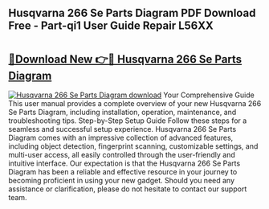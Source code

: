## Husqvarna 266 Se Parts Diagram PDF Download Free - Part-qi1 User Guide Repair L56XX

# <h2><a href="http://dfunuui.blite.top/?on=Husqvarna+266+Se+Parts+Diagram">🔗Download New 👉🔴 Husqvarna 266 Se Parts Diagram</a></h2>

[![Husqvarna 266 Se Parts Diagram download](https://i.imgur.com/lujVjoI.png)](http://dfunuui.blite.top/?on=Husqvarna+266+Se+Parts+Diagram)
Your Comprehensive Guide This user manual provides a complete overview of your new Husqvarna 266 Se Parts Diagram, including installation, operation, maintenance, and troubleshooting tips. Step-by-Step Setup Guide Follow these steps for a seamless and successful setup experience. Husqvarna 266 Se Parts Diagram comes with an impressive collection of advanced features, including object detection, fingerprint scanning, customizable settings, and multi-user access, all easily controlled through the user-friendly and intuitive interface. Our expectation is that the Husqvarna 266 Se Parts Diagram has been a reliable and effective resource in your journey to becoming proficient in using your new gadget. Should you need any assistance or clarification, please do not hesitate to contact our support team.
